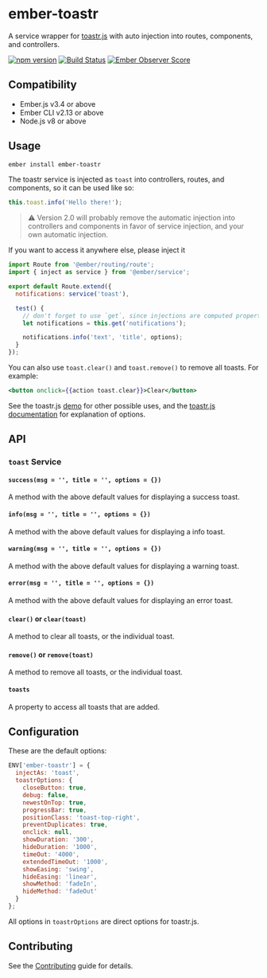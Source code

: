 # ember-toastr

A service wrapper for [toastr.js] with auto injection into routes, components, and controllers.

[![npm version](https://badge.fury.io/js/ember-toastr.svg)](http://badge.fury.io/js/ember-toastr)
[![Build Status](https://travis-ci.org/knownasilya/ember-toastr.svg)](https://travis-ci.org/knownasilya/ember-toastr)
[![Ember Observer Score](http://emberobserver.com/badges/ember-toastr.svg)](http://emberobserver.com/addons/ember-toastr)

Compatibility
------------------------------------------------------------------------------

* Ember.js v3.4 or above
* Ember CLI v2.13 or above
* Node.js v8 or above

## Usage

```sh
ember install ember-toastr
```

The toastr service is injected as `toast` into controllers, routes, and components,
so it can be used like so:

```js
this.toast.info('Hello there!');
```
> :warning: Version 2.0 will probably remove the automatic injection into controllers and components in favor of service injection, and your own automatic injection.

If you want to access it anywhere else, please inject it

```js
import Route from '@ember/routing/route';
import { inject as service } from '@ember/service';

export default Route.extend({
  notifications: service('toast'),

  test() {
    // don't forget to use `get`, since injections are computed properties
    let notifications = this.get('notifications');

    notifications.info('text', 'title', options);
  }
});
```

You can also use `toast.clear()` and `toast.remove()` to
remove all toasts. For example:

```hbs
<button onclick={{action toast.clear}}>Clear</button>
```

See the toastr.js [demo] for other possible uses, and the [toastr.js documentation]
for explanation of options.

## API

### `toast` Service

#### `success(msg = '', title = '', options = {})`

A method with the above default values for displaying a success toast.

#### `info(msg = '', title = '', options = {})`

A method with the above default values for displaying a info toast.

#### `warning(msg = '', title = '', options = {})`

A method with the above default values for displaying a warning toast.

#### `error(msg = '', title = '', options = {})`

A method with the above default values for displaying an error toast.

#### `clear()` or `clear(toast)`

A method to clear all toasts, or the individual toast.

#### `remove()` or `remove(toast)`

A method to remove all toasts, or the individual toast.

#### `toasts`

A property to access all toasts that are added.


## Configuration

These are the default options:

```js
ENV['ember-toastr'] = {
  injectAs: 'toast',
  toastrOptions: {
    closeButton: true,
    debug: false,
    newestOnTop: true,
    progressBar: true,
    positionClass: 'toast-top-right',
    preventDuplicates: true,
    onclick: null,
    showDuration: '300',
    hideDuration: '1000',
    timeOut: '4000',
    extendedTimeOut: '1000',
    showEasing: 'swing',
    hideEasing: 'linear',
    showMethod: 'fadeIn',
    hideMethod: 'fadeOut'
  }
};
```

All options in `toastrOptions` are direct options for toastr.js.


Contributing
------------------------------------------------------------------------------

See the [Contributing](CONTRIBUTING.md) guide for details.


[toastr.js]: https://github.com/CodeSeven/toastr
[toastr.js documentation]: https://github.com/CodeSeven/toastr#other-options
[demo]: http://codeseven.github.io/toastr/demo.html
